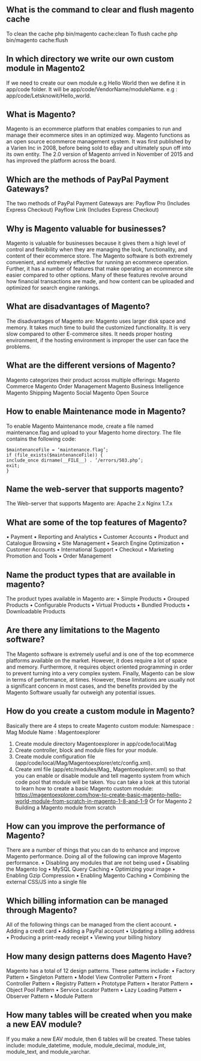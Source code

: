 ## What is the command to clear and flush magento cache
 To clean the cache 
  php bin/magento cache:clean
  To flush cache
  php bin/magento cache:flush

## In which directory we write our own custom module in Magento2
If we need to create our own module e.g Hello World then we define it in
app/code folder. It will be app/code/VendorName/moduleName.
e.g : app/code/Letsknowit/Hello_world.

## What is Magento?
Magento is an ecommerce platform that enables companies to run and manage their ecommerce sites in an optimized way. Magento functions as an open source ecommerce management system. It was first published by a Varien Inc in 2008, before being sold to eBay and ultimately spun off into its own entity. The 2.0 version of Magento arrived in November of 2015 and has improved the platform across the board.

## Which are the methods of PayPal Payment Gateways?
The two methods of PayPal Payment Gateways are:
	Payflow Pro (Includes Express Checkout)
	Payflow Link (Includes Express Checkout)

## Why is Magento valuable for businesses?
Magento is valuable for businesses because it gives them a high level of control and flexibility when they are managing the look, functionality, and content of their ecommerce store. The Magento software is both extremely convenient, and extremely effective for running an ecommerce operation.
Further, it has a number of features that make operating an ecommerce site easier compared to other options. Many of these features revolve around how financial transactions are made, and how content can be uploaded and optimized for search engine rankings.  

## What are disadvantages of Magento?
The disadvantages of Magento are:
	Magento uses larger disk space and memory.
	It takes much time to build the customized functionality.
	It is very slow compared to other E-commerce sites.
	It needs proper hosting environment, if the hosting environment is improper the user can face the problems.

## What are the different versions of Magento?
Magento categorizes their product across multiple offerings:
	Magento Commerce
	Magento Order Management
	Magento Business Intelligence
	Magento Shipping
	Magento Social
	Magento Open Source

## How to enable Maintenance mode in Magento?
To enable Magento Maintenance mode, create  a file named maintenance.flag and upload to your Magento home directory. The file contains the following code:
```
$maintenanceFile = ‘maintenance.flag’;
if (file_exists($maintenanceFile)) {
include_once dirname(__FILE__) . ‘/errors/503.php’;
exit;
}
```

## Name the web-server that supports magento?
The Web-server that supports Magento are:
	Apache 2.x
	Nginx 1.7.x

## What are some of the top features of Magento?
•	Payment
•	Reporting and Analytics
•	Customer Accounts
•	Product and Catalogue Browsing
•	Site Management
•	Search Engine Optimization
•	Customer Accounts
•	International Support
•	Checkout
•	Marketing Promotion and Tools
•	Order Management

## Name the product types that are available in magento?
The product types available in Magento are:
•	Simple Products
•	Grouped Products
•	Configurable Products
•	Virtual Products
•	Bundled Products
•	Downloadable Products

## Are there any limitations to the Magento software?
The Magento software is extremely useful and is one of the top ecommerce platforms available on the market. However, it does require a lot of space and memory. Furthermore, it requires object oriented programming in order to prevent turning into a very complex system. Finally, Magento can be slow in terms of performance, at times. However, these limitations are usually not a significant concern in most cases, and the benefits provided by the Magento Software usually far outweigh any potential issues.

## How do you create a custom module in Magento?
Basically there are 4 steps to create Magento custom module:
Namespace : Mag
Module Name : Magentoexplorer
1. Create module directory Magentoexplorer in app/code/local/Mag
2. Create controller, block and module files for your module.
3. Create module configuration file (app/code/local/Mag/Magentoexplorer/etc/config.xml).
4. Create xml file (app/etc/modules/Mag_ Magentoexplorer.xml) so that you can enable or disable module and tell magento system from which code pool that module will be taken.
You can take a look at this tutorial to learn how to create a basic Magento custom module: https://magentoexplorer.com/how-to-create-basic-magento-hello-world-module-from-scratch-in-magento-1-8-and-1-9
Or for Magento 2 Building a Magento module from scratch

## How can you improve the performance of Magento?
There are a number of things that you can do to enhance and improve Magento performance.
Doing all of the following can improve Magento performance.
•	Disabling any modules that are not being used
•	Disabling the Magento log
•	MySQL Query Caching
•	Optimizing your image
•	Enabling Gzip Compression
•	Enabling Magento Caching
•	Combining the external CSS/JS into a single file

## Which billing information can be managed through Magento?
All of the following things can be managed from the client account.
•	Adding a credit card
•	Adding a PayPal account
•	Updating a billing address
•	Producing a print-ready receipt
•	Viewing your billing history

## How many design patterns does Magento Have?
Magento has a total of 12 design patterns. These patterns include:
•	Factory Pattern
•	Singleton Pattern
•	Model View Controller Pattern
•	Front Controller Pattern
•	Registry Pattern
•	Prototype Pattern
•	Iterator Pattern
•	Object Pool Pattern
•	Service Locator Pattern
•	Lazy Loading Pattern
•	Observer Pattern
•	Module Pattern

## How many tables will be created when you make a new EAV module?
If you make a new EAV module, then 6 tables will be created. These tables include:
module_datetime, module, module_decimal, module_int, module_text, and module_varchar.

